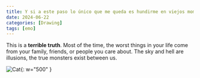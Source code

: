 ```yaml
---
title: Y si a este paso lo único que me queda es hundirme en viejos momentos felices?
date: 2024-06-22
categories: [Drawing]
tags: [emo]
---
```


This is a **terrible truth**. Most of the time, the worst things in your life come from your family, friends, or people you care about. The sky and hell are illusions, the true monsters exist between us.

![Cat](https://lh3.googleusercontent.com/fife/ALs6j_GFeI3UsdJJ1oGLzIsbSSi8daz69h3dZZNdKNU9m0vNn5NXcWTzbKhfYLhS3P64qwjtpoS9oO902IV2rGFSycklqBNp6ReAeSvUf6yXENBQahzFY-xERjR5kJ4Dip9UPoDbvY5-Gfp6eWcYuWYeHI-emfePrvQ1o7rBj6NsGFv0aoTzMNsDWu7CPKdMINwuxz4dw6ymWV0EYKwm7uUOoZiMqhcuQfyFeSq12jL4HOyVO_5JJJsjY7TWwDnwguPTKzdvNq9CqTEXtzm0e08mrPgJW5sNPBK2TAUlZVqT7zWFNGh_YOX8vozjTmrXxid2t7PQGXlpRyMDjZSA5Qwq4lux1mEpOt9LwhvALgqmvMv3OWqZIvkolH5MgQoj-GrkvFCduv8_yPgGh4Km5c2kbNj292S5UctbCjDi0xJ614elXuom3AoXE5fo80mBATy8eBB5fleO2LLnhq7a2NYvYnVSxjv6uarNcbSKWjnAq0rwMeTTxVxLvpUQmvZDUa-bZV4H7Ma430v-O1hysEDgngChYFemwQHtNUWMkV4qD4RAwGKWfuINuxdmcGlVtwaqryKXMMmgaMoKdngV6E4gfhVYuSSQ1Zfdwe7OiaFL5PtvQXgvFV4VxbJfXoiu3uzYGlqsxxWvMJYXxCU1JWVrdi-jMGMGYH_FfTM8efI870PH4Yfi6Z--vlHjpeos_RZzFhd3UgimRGre8pbV5uk82249ZnNox98I1cW6Q7kV4iOt-gsaR3AwTnzSFbpvKa7SfUbcHEM2zvkIazx1QlF9sdI6p7xBPm5-gUJnAyLvMMlGpNmRijJ___IfWsLDlUe7TClqSYr6il2WtARMVR_CrAeDdpGAN4cw1JZxqBLmiEy-znAr4EpODpkzriIYO1IZA8_tKkVnbP0wS3srs1EIAq4O2pDK3XBUVnmYAvx2-cMuX-_PyI_lLwPh6tTf7eRRERPwWkju9A3LxBhvhInPhbMWFGEDy_E5GzV1U1Jpq680GjH-wO5SqLi7kFrrqfEEyY9NjMD4TqbfbowCSc4Gj2kb4t5oPuOIArDMh_0FAAmq_mT8p_vC9p7I4e3sO3SK9yeGhsuMSzNZBlmoZc_3kU3cJPhDUtvaFIxbj1i3xJ_kj4RtkVIcoh0lC0LAYnETsjJuBGV0dzsJJFChUN0JiBLx8FiypeIN1Gj3yCH6mA21Gn1id1HyaYw6MTOA_Hy_7bGO0YZK-CmUOH0d4DeJzBKLOcNO6UJ15u4E_UXUPvr_EwCCgYmYIjc0VegB0RlZkFQYdsKBorduXLn41nSoOyNcOPLN68xHrg5mJvFWAN8PXz8s1ll5wI54Et3kbD1foC6mliL1ogUTAbrrEyjvUXZh2EGf82gpklJgvmnCaR4ARTYbnCZKpXL8NywyAzbyH-LcgOgIuLrTkTvFxXz5_RFuih1QIHltgRnBR7Jwv8ZGP9VxFybwOBBZV-LyAdlQoEqOWPap-PrHBZ9t7wH2W2e7p-ir9etr1Brxtaqv9UECTNlrms3iMKKiyQeoTJOmWfm-1BLga5CTjtAT-IH9buf1n-W2uQIuE7-WWsKgRa6Klf-bduK6O3-DXOe1lNsX10IT6aGfMiXQSEL3fXg8Rg=w2382-h1916){: w="500" }
